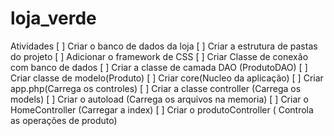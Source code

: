 # loja_verde

Atividades
[ ] Criar o banco de dados da loja
[ ] Criar a estrutura de pastas do projeto
[ ] Adicionar o framework de CSS
[ ] Criar Classe de conexão com banco de dados
[ ] Criar a classe de camada DAO (ProdutoDAO)
[ ] Criar classe de modelo(Produto)
[ ] Criar core(Nucleo da aplicação)
	[ ] Criar app.php(Carrega os controles)
	[ ] Criar a classe controller (Carrega os models)
	[ ] Criar o autoload (Carrega os arquivos na memoria)
[ ] Criar o HomeController (Carregar a index)
[ ] Criar o produtoController ( Controla as operações de produto) 
